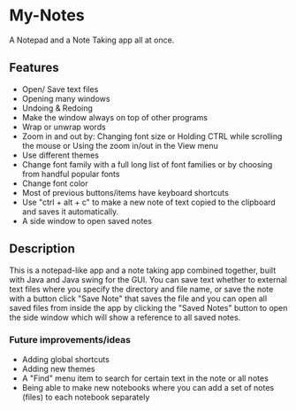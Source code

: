 # My-Notes
A Notepad and a Note Taking app all at once.
## Features
- Open/ Save text files
- Opening many windows
- Undoing & Redoing
- Make the window always on top of other programs
- Wrap or unwrap words
- Zoom in and out by: Changing font size or Holding CTRL while scrolling the mouse or Using the zoom in/out in the View menu
- Use different themes
- Change font family with a full long list of font families or by choosing from handful popular fonts
- Change font color
- Most of previous buttons/items have keyboard shortcuts
- Use "ctrl + alt + c" to make a new note of text copied to the clipboard and saves it automatically.
- A side window to open saved notes

## Description
This is a notepad-like app and a note taking app combined together, built with Java and Java swing for the GUI. You can save text whether to external text files where you specify the directory and file name, or save the note with a button click "Save Note" that saves the file and you can open all saved files from inside the app by clicking the "Saved Notes" button to open the side window which will show a reference to all saved notes.

### Future improvements/ideas
- Adding global shortcuts
- Adding new themes
- A "Find" menu item to search for certain text in the note or all notes
- Being able to make new notebooks where you can add a set of notes (files) to each notebook separately
